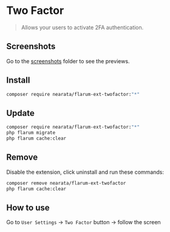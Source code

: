 # Two Factor

> Allows your users to activate 2FA authentication.

## Screenshots

Go to the [screenshots](screenshots) folder to see the previews.

## Install

```sh
composer require nearata/flarum-ext-twofactor:"*"
```

## Update

```sh
composer require nearata/flarum-ext-twofactor:"*"
php flarum migrate
php flarum cache:clear
```

## Remove

Disable the extension, click uninstall and run these commands:

```sh
composer remove nearata/flarum-ext-twofactor
php flarum cache:clear
```

## How to use

Go to `User Settings` -> `Two Factor` button -> follow the screen
